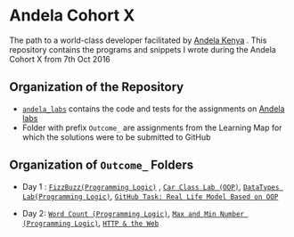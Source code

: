 # Andela Cohort X
The  path to a world-class developer facilitated by [Andela Kenya](https://andela.com) . This repository contains the programs and snippets 
I wrote during the Andela Cohort X from 7th Oct 2016

## Organization of the Repository
* [```andela_labs```](https://github.com/whiteviel/andela_bootcamp/tree/staging/andela_labs) contains the code and tests for the 
assignments on [Andela labs](http://labs.andela.com)
* Folder with prefix ```Outcome_``` are assignments from the Learning Map for which the solutions were to be submitted to GitHub

## Organization of ```Outcome_``` Folders

* Day 1 : 
[```FizzBuzz(Programming Logic)```](https://github.com/whiteviel/andela_bootcamp/tree/staging/andela_labs/FizzBuzz%20(Programming%20Logic)) ,
[```Car Class Lab (OOP)```](https://github.com/whiteviel/andela_bootcamp/tree/staging/andela_labs/Car%20Class%20Lab%20(OOP)),
[```DataTypes Lab(Programming Logic)```](), [```GitHub Task: Real Life Model Based on OOP```](https://github.com/whiteviel/andela_bootcamp/tree/staging/Outcome%204%20-%20Object-Oriented%20Programming)

* Day 2: 
[```Word Count (Programming Logic)```](https://github.com/whiteviel/andela_bootcamp/tree/staging/andela_labs/Word%20Count%20(Programming%20Logic)), 
[```Max and Min Number (Programming Logic)```](https://github.com/whiteviel/andela_bootcamp/tree/staging/andela_labs/Max%20and%20Min%20Number%20(Programming%20Logic)), 
[```HTTP & the Web```](https://github.com/whiteviel/andela_bootcamp/tree/staging/Outcome%207%20-%20HTTP%20and%20Web%20Services)



